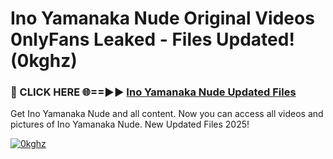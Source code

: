 # Ino Yamanaka Nude Original Videos 0nlyFans Leaked - Files Updated! (0kghz)

<h3>🔴 CLICK HERE 🌐==►► <a href="https://tinyurl.com/5h6xmrr3" rel="nofollow">Ino Yamanaka Nude Updated Files</a></h3>

Get Ino Yamanaka Nude and all content. Now you can access all videos and pictures of Ino Yamanaka Nude. New Updated Files 2025!

[![0kghz](https://i.imgur.com/KVD873Z.gif)](https://tinyurl.com/5h6xmrr3)
